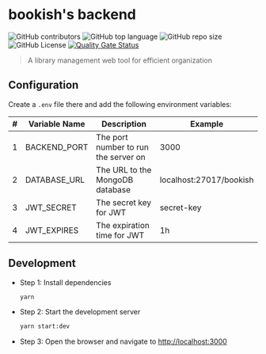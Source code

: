 # bookish's backend

![GitHub contributors](https://img.shields.io/github/contributors/hardingadonis/bookish)
![GitHub top language](https://img.shields.io/github/languages/top/hardingadonis/bookish)
![GitHub repo size](https://img.shields.io/github/repo-size/hardingadonis/bookish)
![GitHub License](https://img.shields.io/github/license/hardingadonis/bookish)
[![Quality Gate Status](https://sonarcloud.io/api/project_badges/measure?project=hardingadonis_bookish&metric=alert_status)](https://sonarcloud.io/summary/new_code?id=hardingadonis_bookish)

> A library management web tool for efficient organization

## Configuration

Create a `.env` file there and add the following environment variables:

| #   | Variable Name | Description                          | Example                 |
| --- | ------------- | ------------------------------------ | ----------------------- |
| 1   | BACKEND_PORT  | The port number to run the server on | 3000                    |
| 2   | DATABASE_URL  | The URL to the MongoDB database      | localhost:27017/bookish |
| 3   | JWT_SECRET    | The secret key for JWT               | secret-key              |
| 4   | JWT_EXPIRES   | The expiration time for JWT          | 1h                      |

## Development

- Step 1: Install dependencies

  ```bash
  yarn
  ```

- Step 2: Start the development server

  ```bash
  yarn start:dev
  ```

- Step 3: Open the browser and navigate to [http://localhost:3000](http://localhost:3000)

